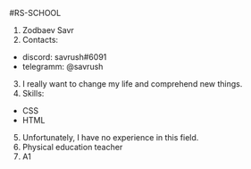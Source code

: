 #RS-SCHOOL
1. Zodbaev Savr
2. Contacts:
* discord: savrush#6091
* telegramm: @savrush
3. I really want to change my life and comprehend new things.
4. Skills:
* CSS
* HTML
5. Unfortunately, I have no experience in this field.
6. Physical education teacher
7. A1